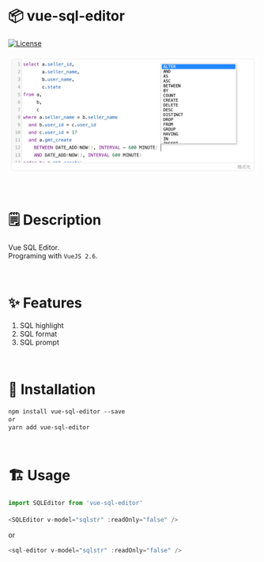 # 📦 vue-sql-editor

[![License](https://img.shields.io/npm/l/oclif.svg)](https://github.com/oclif/oclif/blob/main/package.json)
<br><br>
![avatar](https://github.com/skayi/vue-sql-editor/blob/main/vue-sql-editor.png)

<br />

# 🗒 Description

Vue SQL Editor.
<br />
Programing with `VueJS 2.6`.

<br />

# ✨ Features

1. SQL highlight
2. SQL format
3. SQL prompt

<br />

# 🔨 Installation

```
npm install vue-sql-editor --save
or
yarn add vue-sql-editor
```

<br />

# 🏗 Usage

```javascript
import SQLEditor from 'vue-sql-editor'

<SQLEditor v-model="sqlstr" :readOnly="false" />
```

or

```javascript
<sql-editor v-model="sqlstr" :readOnly="false" />
```
